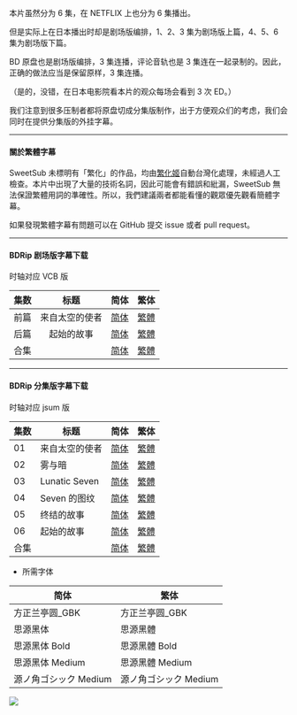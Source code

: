 



本片虽然分为 6 集，在 NETFLIX 上也分为 6 集播出。

但是实际上在日本播出时却是剧场版编排，1、2、3 集为剧场版上篇，4、5、6 集为剧场版下篇。

BD 原盘也是剧场版编排，3 集连播，评论音轨也是 3 集连在一起录制的。因此，正确的做法应当是保留原样，3 集连播。

（是的，没错，在日本电影院看本片的观众每场会看到 3 次 ED。）

我们注意到很多压制者都将原盘切成分集版制作，出于方便观众们的考虑，我们会同时在提供分集版的外挂字幕。

---

#### 關於繁體字幕

SweetSub 未標明有「繁化」的作品，均由[繁化姬](https://zhconvert.org/)自動台灣化處理，未經過人工檢查。本片中出現了大量的技術名詞，因此可能會有錯誤和紕漏，SweetSub 無法保證繁體用詞的準確性。所以，我們建議兩者都能看懂的觀眾優先觀看簡體字幕。

如果發現繁體字幕有問題可以在 GitHub 提交 issue 或者 pull request。

---

#### BDRip 剧场版字幕下载
时轴对应 VCB 版

| 集数 | 标题 | 简体 | 繁体 |
| :-: | :-: | :-: | :-: |
| 前篇 | 来自太空的使者 | [简体](https://raw.githubusercontent.com/SweetSub/SweetSub-source/master/The%20Orbital%20Children/%5BSweetSub%5D%20The%20Orbital%20Children%20-%20Movie%2001.chs.ass) | [繁體](https://raw.githubusercontent.com/SweetSub/SweetSub-source/master/The%20Orbital%20Children/%5BSweetSub%5D%20The%20Orbital%20Children%20-%20Movie%2001.cht.ass) |
| 后篇 | 起始的故事 | [简体](https://raw.githubusercontent.com/SweetSub/SweetSub-source/master/The%20Orbital%20Children/%5BSweetSub%5D%20The%20Orbital%20Children%20-%20Movie%2002.chs.ass) | [繁體](https://raw.githubusercontent.com/SweetSub/SweetSub-source/master/The%20Orbital%20Children/%5BSweetSub%5D%20The%20Orbital%20Children%20-%20Movie%2002.cht.ass) |
| 合集 |   | [简体](https://raw.githubusercontent.com/SweetSub/SweetSub-source/master/The%20Orbital%20Children/%5BSweetSub%5D%20The%20Orbital%20Children%20-%20BDRip%20Subtitles.chs.zip) | [繁體](https://raw.githubusercontent.com/SweetSub/SweetSub-source/master/The%20Orbital%20Children/%5BSweetSub%5D%20The%20Orbital%20Children%20-%20BDRip%20Subtitles.cht.zip) |

---

#### BDRip 分集版字幕下载

时轴对应 jsum 版

| 集数 | 标题 | 简体 | 繁体 |
| - | - | - | - |
| 01 | 来自太空的使者 | [简体](https://raw.githubusercontent.com/SweetSub/SweetSub-source/master/The%20Orbital%20Children/BDRip%20(Episode%20ver.)/%5BSweetSub%5D%20The%20Orbital%20Children%20-%2001.chs.ass) | [繁體](https://raw.githubusercontent.com/SweetSub/SweetSub-source/master/The%20Orbital%20Children/BDRip%20(Episode%20ver.)/%5BSweetSub%5D%20The%20Orbital%20Children%20-%2001.cht.ass) |
| 02 | 雾与暗 | [简体](https://raw.githubusercontent.com/SweetSub/SweetSub-source/master/The%20Orbital%20Children/BDRip%20(Episode%20ver.)/%5BSweetSub%5D%20The%20Orbital%20Children%20-%2002.chs.ass) | [繁體](https://raw.githubusercontent.com/SweetSub/SweetSub-source/master/The%20Orbital%20Children/BDRip%20(Episode%20ver.)/%5BSweetSub%5D%20The%20Orbital%20Children%20-%2002.cht.ass) |
| 03 | Lunatic Seven | [简体](https://raw.githubusercontent.com/SweetSub/SweetSub-source/master/The%20Orbital%20Children/BDRip%20(Episode%20ver.)/%5BSweetSub%5D%20The%20Orbital%20Children%20-%2003.chs.ass) | [繁體](https://raw.githubusercontent.com/SweetSub/SweetSub-source/master/The%20Orbital%20Children/BDRip%20(Episode%20ver.)/%5BSweetSub%5D%20The%20Orbital%20Children%20-%2003.cht.ass) |
| 04 | Seven 的图纹 | [简体](https://raw.githubusercontent.com/SweetSub/SweetSub-source/master/The%20Orbital%20Children/BDRip%20(Episode%20ver.)/%5BSweetSub%5D%20The%20Orbital%20Children%20-%2004.chs.ass) | [繁體](https://raw.githubusercontent.com/SweetSub/SweetSub-source/master/The%20Orbital%20Children/BDRip%20(Episode%20ver.)/%5BSweetSub%5D%20The%20Orbital%20Children%20-%2004.cht.ass) |
| 05 | 终结的故事 | [简体](https://raw.githubusercontent.com/SweetSub/SweetSub-source/master/The%20Orbital%20Children/BDRip%20(Episode%20ver.)/%5BSweetSub%5D%20The%20Orbital%20Children%20-%2005.chs.ass) | [繁體](https://raw.githubusercontent.com/SweetSub/SweetSub-source/master/The%20Orbital%20Children/BDRip%20(Episode%20ver.)/%5BSweetSub%5D%20The%20Orbital%20Children%20-%2005.cht.ass) |
| 06 | 起始的故事 | [简体](https://raw.githubusercontent.com/SweetSub/SweetSub-source/master/The%20Orbital%20Children/BDRip%20(Episode%20ver.)/%5BSweetSub%5D%20The%20Orbital%20Children%20-%2006.chs.ass) | [繁體](https://raw.githubusercontent.com/SweetSub/SweetSub-source/master/The%20Orbital%20Children/BDRip%20(Episode%20ver.)/%5BSweetSub%5D%20The%20Orbital%20Children%20-%2006.cht.ass) |
| 合集 |   | [简体](https://raw.githubusercontent.com/SweetSub/SweetSub-source/master/The%20Orbital%20Children/BDRip%20(Episode%20ver.)/%5BSweetSub%5D%20The%20Orbital%20Children%20-%20BDRip%20(Episode%20ver.)%20Subtitles.chs.zip) | [繁體](https://raw.githubusercontent.com/SweetSub/SweetSub-source/master/The%20Orbital%20Children/BDRip%20(Episode%20ver.)/%5BSweetSub%5D%20The%20Orbital%20Children%20-%20BDRip%20(Episode%20ver.)%20Subtitles.cht.zip) |


* 所需字体

|简体   | 繁体|
| - | - |
| 方正兰亭圆_GBK | 方正兰亭圆_GBK |
| 思源黑体 | 思源黑體 |
| 思源黑体 Bold |思源黑體 Bold |
| 思源黑体 Medium |思源黑體 Medium |
| 源ノ角ゴシック Medium | 源ノ角ゴシック Medium |



![](https://p.sda1.dev/5/87290e9195852479a4034793abd4ecf4/ETBGv3.jpg)
